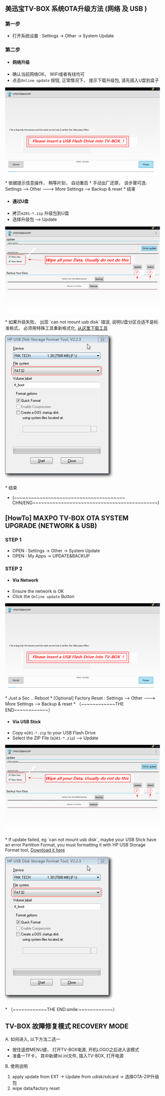 ## 美迅宝TV-BOX 系统OTA升级方法  (网络 及 USB )
### 第一步
* 打开系统设置 : Settings -> Other -> System Update

### 第二步
* #### 网络升级
 * 确认当前网络OK， WiFi或者有线均可
 * 点击`Online update` 按钮, 正常情况下， 提示下载升级包, 请先插入U盘到盒子
<p><img src="https://raw.githubusercontent.com/luftreich/luftreich.github.io/master/image/ota/ota_update_b.png" alt="" /></p>
 * 依据提示信息操作， 稍等片刻， 自动重启
 * 手动出厂还原， 该步骤可选:   Settings --> Other ---> More Settings --> Backup & reset
 * 结束

* #### 通过U盘
 * 拷贝`m201-*.zip` 升级包到U盘
 * 选择升级包 --> Update
<p><img src="https://raw.githubusercontent.com/luftreich/luftreich.github.io/master/image/ota/ota_update_a.png" alt="" /></p>
 * 如果升级失败， 出现 `can not mount usb disk` 错误,  说明U盘分区合适不是标准格式， 必须用特殊工具重新格式化,  <a href='http://en.kioskea.net/download/download-127-hp-usb-disk-storage-format-tool'>从这里下载工具</a> 
<p><img src="https://raw.githubusercontent.com/luftreich/luftreich.github.io/master/image/ota/ota_udisk_format.png" alt="" /></p>
 * 结束 
 
 * (~~~~~~~~~~~~~~~~~~~~~~~~~~~~~~~~~~~~~~~ CHN/ENG~~~~~~~~~~~~~~~~~~~~~~~~~~~~~~~~~~~~~~~~~~~~)

## [HowTo] MAXPO TV-BOX OTA SYSTEM UPGRADE (NETWORK & USB)
### STEP 1 
* OPEN : Settings -> Other -> System Update
* OPEN : My Apps  -> UPDATE&BACKUP

### STEP 2
* #### Via Network
 * Ensure the network is OK 
 * Click the `Online update` Button
<p><img src="https://raw.githubusercontent.com/luftreich/luftreich.github.io/master/image/ota/ota_update_b.png" alt="" /></p>
 * Just a Sec .. Reboot
 * [Optional] Factory Reset :   Settings --> Other ---> More Settings --> Backup & reset
 * （~~~~~~~~~~~~THE END~~~~~~~~~~~~）
 
* #### Via USB Stick
 * Copy `m201-*.zip` to your USB Flash Drive
 * Select the ZIP File (`m201-*.zip`) --> Update
<p><img src="https://raw.githubusercontent.com/luftreich/luftreich.github.io/master/image/ota/ota_update_a.png" alt="" /></p>
 * If update failed,  eg `can not mount usb disk`,  maybe your USB Stick have an error Partition Format, you must formatting it with HP USB Storage Format tool,  <a href='http://en.kioskea.net/download/download-127-hp-usb-disk-storage-format-tool'>Download it here</a> 
<p><img src="https://raw.githubusercontent.com/luftreich/luftreich.github.io/master/image/ota/ota_udisk_format.png" alt="" /></p>
 * （~~~~~~~~~~~~THE END:smile:~~~~~~~~~~~~）


## TV-BOX 故障修复模式 RECOVERY MODE ##

A. 如何进入, 以下方法二选一
 * 按住遥控MENU键，  打开TV-BOX电源, 开机LOGO之后进入该模式
 * 准备一TF卡， 其中新建lxl.ini文件, 插入TV-BOX,  打开电源

B. 使用说明
 1. apply update from EXT -> Update from udisk/sdcard -> 选择OTA-ZIP升级包
 2. wipe data/factory reset

